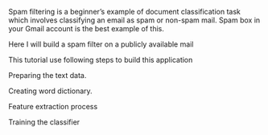 Spam filtering is a beginner’s example of document classification task which involves classifying an email as spam or non-spam  mail. Spam box in your Gmail account is the best example of this.

Here I will build a spam filter on a publicly available mail

This tutorial use following steps to build this application

Preparing the text data.

Creating word dictionary.

Feature extraction process

Training the classifier
